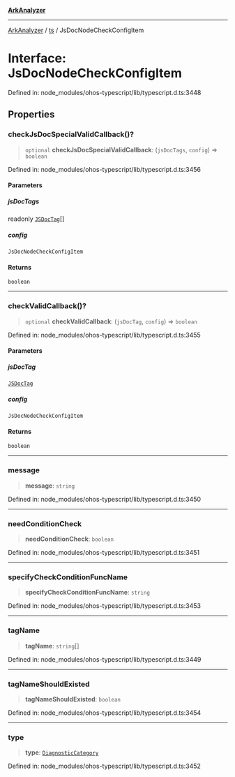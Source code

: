 [**ArkAnalyzer**](../../../../README.md)

***

[ArkAnalyzer](../../../../globals.md) / [ts](../README.md) / JsDocNodeCheckConfigItem

# Interface: JsDocNodeCheckConfigItem

Defined in: node\_modules/ohos-typescript/lib/typescript.d.ts:3448

## Properties

### checkJsDocSpecialValidCallback()?

> `optional` **checkJsDocSpecialValidCallback**: (`jsDocTags`, `config`) => `boolean`

Defined in: node\_modules/ohos-typescript/lib/typescript.d.ts:3456

#### Parameters

##### jsDocTags

readonly [`JSDocTag`](JSDocTag.md)[]

##### config

`JsDocNodeCheckConfigItem`

#### Returns

`boolean`

***

### checkValidCallback()?

> `optional` **checkValidCallback**: (`jsDocTag`, `config`) => `boolean`

Defined in: node\_modules/ohos-typescript/lib/typescript.d.ts:3455

#### Parameters

##### jsDocTag

[`JSDocTag`](JSDocTag.md)

##### config

`JsDocNodeCheckConfigItem`

#### Returns

`boolean`

***

### message

> **message**: `string`

Defined in: node\_modules/ohos-typescript/lib/typescript.d.ts:3450

***

### needConditionCheck

> **needConditionCheck**: `boolean`

Defined in: node\_modules/ohos-typescript/lib/typescript.d.ts:3451

***

### specifyCheckConditionFuncName

> **specifyCheckConditionFuncName**: `string`

Defined in: node\_modules/ohos-typescript/lib/typescript.d.ts:3453

***

### tagName

> **tagName**: `string`[]

Defined in: node\_modules/ohos-typescript/lib/typescript.d.ts:3449

***

### tagNameShouldExisted

> **tagNameShouldExisted**: `boolean`

Defined in: node\_modules/ohos-typescript/lib/typescript.d.ts:3454

***

### type

> **type**: [`DiagnosticCategory`](../enumerations/DiagnosticCategory.md)

Defined in: node\_modules/ohos-typescript/lib/typescript.d.ts:3452
